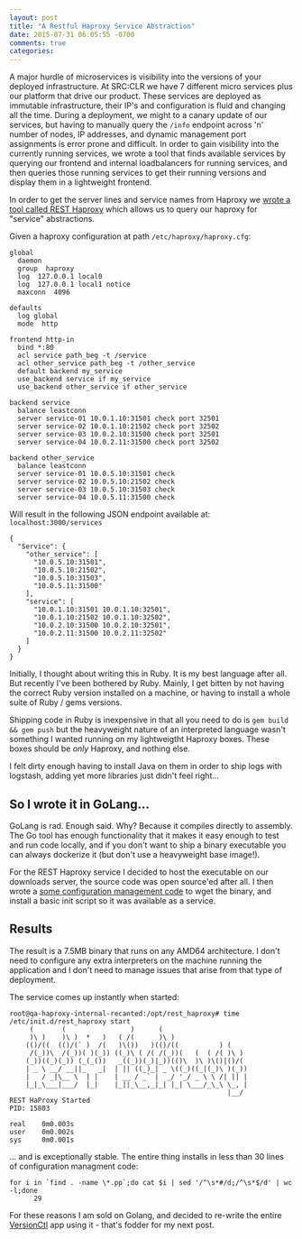 ```yaml
---
layout: post
title: "A Restful Haproxy Service Abstraction"
date: 2015-07-31 06:05:55 -0700
comments: true
categories: 
---
```

A major hurdle of microservices is visibility into the versions of your deployed infrastructure. At SRC:CLR we have 7 different micro services plus our platform that drive our product. These services are deployed as immutable infrastructure, their IP's and configuration is fluid and changing all the time. During a deployment, we might to a canary update of our services, but having to manually query the ```/info``` endpoint across 'n' number of nodes, IP addresses, and dynamic management port assignments is error prone and difficult. In order to gain visibility into the currently running services, we wrote a tool that finds available services by querying our frontend and internal loadbalancers for running services, and then queries those running services to get their running versions and display them in a lightweight frontend.

<!-- more -->

In order to get the server lines and service names from Haproxy we [wrote a tool called REST Haproxy](https://github.com/malnick/rest_haproxy) which allows us to query our haproxy for "service" abstractions. 

Given a haproxy configuration at path ```/etc/haproxy/haproxy.cfg```:

```
global
  daemon
  group  haproxy
  log  127.0.0.1 local0
  log  127.0.0.1 local1 notice
  maxconn  4096

defaults
  log global
  mode  http

frontend http-in
  bind *:80
  acl service path_beg -t /service
  acl other_service path_beg -t /other_service
  default backend my_service
  use_backend service if my_service
  use_backend other_service if other_service

backend service
  balance leastconn
  server service-01 10.0.1.10:31501 check port 32501
  server service-02 10.0.1.10:21502 check port 32502
  server service-03 10.0.2.10:31500 check port 32501
  server service-04 10.0.2.11:31500 check port 32502

backend other_service
  balance leastconn
  server service-01 10.0.5.10:31501 check
  server service-02 10.0.5.10:21502 check
  server service-03 10.0.5.10:31503 check
  server service-04 10.0.5.11:31500 check
```

Will result in the following JSON endpoint available at: ```localhost:3000/services```

```
{
  "Service": {
    "other_service": [
      "10.0.5.10:31501",
      "10.0.5.10:21502",
      "10.0.5.10:31503",
      "10.0.5.11:31500"
    ],
    "service": [
      "10.0.1.10:31501 10.0.1.10:32501",
      "10.0.1.10:21502 10.0.1.10:32502",
      "10.0.2.10:31500 10.0.2.10:32501",
      "10.0.2.11:31500 10.0.2.11:32502"
    ]
  }
}
``` 

Initially, I thought about writing this in Ruby. It is my best language after all. But recently I've been bothered by Ruby. Mainly, I get bitten by not having the correct Ruby version installed on a machine, or having to install a whole suite of Ruby / gems versions. 

Shipping code in Ruby is inexpensive in that all you need to do is ```gem build && gem push``` but the heavyweight nature of an interpreted language wasn't something I wanted running on my lightweigtht Haproxy boxes. These boxes should be *only* Haproxy, and nothing else. 

I felt dirty enough having to install Java on them in order to ship logs with logstash, adding yet more libraries just didn't feel right...

## So I wrote it in GoLang...
GoLang is rad. Enough said. Why? Because it compiles directly to assembly. The Go tool has enough functionality that it makes it easy enough to test and run code locally, and if you don't want to ship a binary executable you can always dockerize it (but don't use a heavyweight base image!). 

For the REST Haproxy service I decided to host the executable on our downloads server, the source code was open source'ed after all. I then wrote a [some configuration management code](https://github.com/malnick/puppet-rest_haproxy) to wget the binary, and install a basic init script so it was available as a service.

## Results 
The result is a 7.5MB binary that runs on any AMD64 architecture. I don't need to configure any extra interpreters on the machine running the application and I don't need to manage issues that arise from that type of deployment. 

The service comes up instantly when started:

```
root@qa-haproxy-internal-recanted:/opt/rest_haproxy# time /etc/init.d/rest_haproxy start
     (       (                )      (
     )\ )    )\ )  *   )   ( /(      )\ )
    (()/((  (()/(` )  /(   )\())   )(()/((          ) (
     /(_))\  /(_))( )(_)) ((_)\ ( /( /(_))(   (  ( /( )\ )
    (_))((_)(_)) (_(_())   _((_))(_)|_))(()\  )\ )\()|()/(
    | _ \ __/ __||_   _|  | || ((_)_| _ \((_)((_|(_)\ )(_))
    |   / _|\__ \  | |    | __ / _` |  _/ '_/ _ \ \ /| || |
    |_|_\___|___/  |_|    |_||_\__,_|_| |_| \___/_\_\ \_, |
                                                      |__/
REST HaProxy Started
PID: 15803

real    0m0.003s
user    0m0.002s
sys     0m0.001s 
```

... and is exceptionally stable. The entire thing installs in less than 30 lines of configuration managment code:

```
for i in `find . -name \*.pp`;do cat $i | sed '/^\s*#/d;/^\s*$/d' | wc -l;done
      29
```

For these reasons I am sold on Golang, and decided to re-write the entire [VersionCtl](https://github.com/malnick/go_vctl) app using it - that's fodder for my next post.
